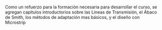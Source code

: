 Como un refuerzo para la formación necesaria para desarrollar el curso, se agregan capítulos introductorios sobre las Líneas de Transmisión, el Ábaco de Smith, los métodos de adaptación mas básicos, y el diseño con Microstrip
